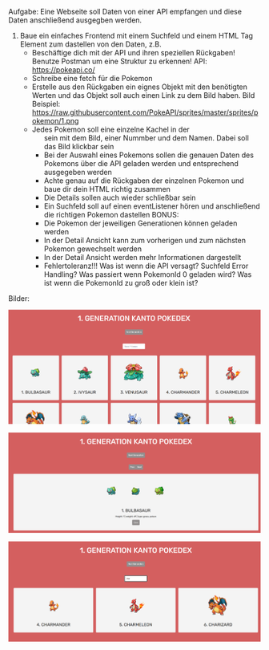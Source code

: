 Aufgabe:
Eine Webseite soll Daten von einer API empfangen und diese Daten anschließend ausgegben werden.

1. Baue ein einfaches Frontend mit einem Suchfeld und einem HTML Tag Element zum dastellen von den Daten, z.B. <ul>
2. Beschäftige dich mit der API und ihren speziellen Rückgaben! Benutze Postman um eine Struktur zu erkennen!
API: https://pokeapi.co/
3. Schreibe eine fetch für die Pokemon
4. Erstelle aus den Rückgaben ein eignes Objekt mit den benötigten Werten und das Objekt soll auch einen Link zu dem Bild haben.
Bild Beispiel: https://raw.githubusercontent.com/PokeAPI/sprites/master/sprites/pokemon/1.png
5. Jedes Pokemon soll eine einzelne Kachel in der <ul> sein mit dem Bild, einer Nummber und dem Namen. Dabei soll das Bild klickbar sein
6. Bei der Auswahl eines Pokemons sollen die genauen Daten des Pokemons über die API geladen werden und entsprechend ausgegeben werden
7. Achte genau auf die Rückgaben der einzelnen Pokemon und baue dir dein HTML richtig zusammen
8. Die Details sollen auch wieder schließbar sein
9. Ein Suchfeld soll auf einen eventListener hören und anschließend die richtigen Pokemon dastellen
BONUS:
1. Die Pokemon der jeweiligen Generationen können geladen werden
2. In der Detail Ansicht kann zum vorherigen und zum nächsten Pokemon gewechselt werden
3. In der Detail Ansicht werden mehr Informationen dargestellt
4. Fehlertoleranz!!! Was ist wenn die API versagt? Suchfeld Error Handling? Was passiert wenn PokemonId 0 geladen wird? Was ist wenn die PokemonId zu groß oder klein ist?

Bilder:

![alt text](Unbenannt.png)

![alt text](Unbenannt2.png)

![alt text](Unbenannt3.png)